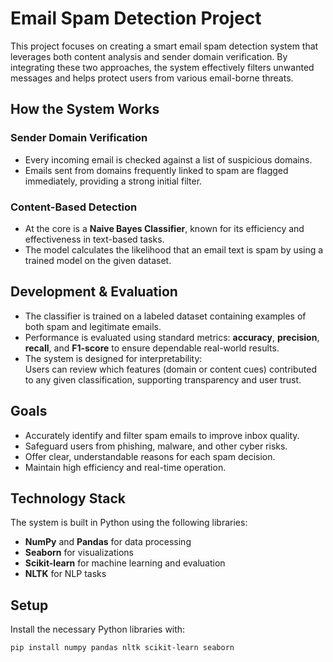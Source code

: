 # Email Spam Detection Project

This project focuses on creating a smart email spam detection system that leverages both content analysis and sender domain verification. By integrating these two approaches, the system effectively filters unwanted messages and helps protect users from various email-borne threats.


## How the System Works

### Sender Domain Verification

- Every incoming email is checked against a list of suspicious domains.
- Emails sent from domains frequently linked to spam are flagged immediately, providing a strong initial filter.

### Content-Based Detection

- At the core is a **Naive Bayes Classifier**, known for its efficiency and effectiveness in text-based tasks.
- The model calculates the likelihood that an email text is spam by using a trained model on the given dataset.


## Development & Evaluation

- The classifier is trained on a labeled dataset containing examples of both spam and legitimate emails.
- Performance is evaluated using standard metrics: **accuracy**, **precision**, **recall**, and **F1-score** to ensure dependable real-world results.
- The system is designed for interpretability:  
  Users can review which features (domain or content cues) contributed to any given classification, supporting transparency and user trust.


## Goals

- Accurately identify and filter spam emails to improve inbox quality.
- Safeguard users from phishing, malware, and other cyber risks.
- Offer clear, understandable reasons for each spam decision.
- Maintain high efficiency and real-time operation.


## Technology Stack

The system is built in Python using the following libraries:

- **NumPy** and **Pandas** for data processing
- **Seaborn** for visualizations
- **Scikit-learn** for machine learning and evaluation
- **NLTK** for NLP tasks


## Setup

Install the necessary Python libraries with:

```bash
pip install numpy pandas nltk scikit-learn seaborn
